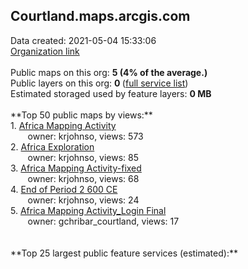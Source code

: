 <h2>Courtland.maps.arcgis.com</h2> Data created: 2021-05-04 15:33:06 <br /><a target='new' href='https://Courtland.maps.arcgis.com'>Organization link</a><br /><br />Public maps on this org: <b>5 (4% of the average.)</b><br />Public layers on this org: <b>0 </b>(<a target='new' href='https://services.arcgis.com/SgVLWo4iz6uttZUw/ArcGIS/rest/services'>full service list</a>)<br />Estimated storaged used by feature layers: <b>0 MB</b><br /><br />**Top 50 public maps by views:**<br />  1. <a target='new' href='https://www.arcgis.com/home/item.html?id=f64083eda8ea41cf95c6b422a00c0703'>Africa Mapping Activity</a> <br />  &nbsp;&nbsp;&nbsp;&nbsp; &nbsp;&nbsp;owner: krjohnso, views: 573<br />  2. <a target='new' href='https://www.arcgis.com/home/item.html?id=58d5f8fe633340c7b4d287da86d886fd'>Africa Exploration</a> <br />  &nbsp;&nbsp;&nbsp;&nbsp; &nbsp;&nbsp;owner: krjohnso, views: 85<br />  3. <a target='new' href='https://www.arcgis.com/home/item.html?id=5bd23f28fb65487aac3e81d4eff1c49b'>Africa Mapping Activity-fixed</a> <br />  &nbsp;&nbsp;&nbsp;&nbsp; &nbsp;&nbsp;owner: krjohnso, views: 68<br />  4. <a target='new' href='https://www.arcgis.com/home/item.html?id=1bdd9cf56c4746ccb5d2c0918943b5f0'>End of Period 2 600 CE</a> <br />  &nbsp;&nbsp;&nbsp;&nbsp; &nbsp;&nbsp;owner: krjohnso, views: 24<br />  5. <a target='new' href='https://www.arcgis.com/home/item.html?id=fa3f110785e14a18ab7426c98714bd12'>Africa Mapping Activity_Login Final</a> <br />  &nbsp;&nbsp;&nbsp;&nbsp; &nbsp;&nbsp;owner: gchribar_courtland, views: 17<br /><br /><br />**Top 25 largest public feature services (estimated):**<br />